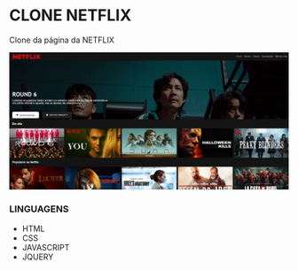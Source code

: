 # CLONE NETFLIX

Clone da página da NETFLIX

![Netflix](/preview.JPG)

### LINGUAGENS

- HTML
- CSS
- JAVASCRIPT
- JQUERY